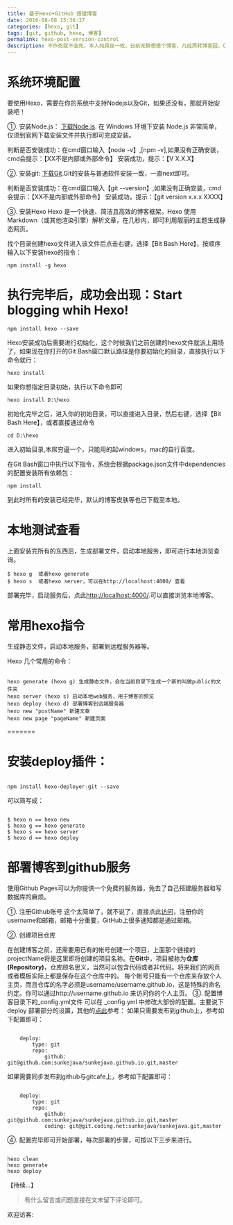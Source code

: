 ```yaml
---
title: 基于Hexo+GitHub 搭建博客
date: 2016-08-08 15:36:37
categories: [hexo, git]
tags: [git, github, hexo, 博客]
permalink: hexo-post-version-control
description: 不作死就不会死，本人纯屌丝一枚，日前无聊想搭个博客，几经周转博客园，CSDN等，始终感觉不如意；后来无意看见个hexo搭建自定义博客，就花了一两天学习了下，初次尝试，feel倍爽，特此记录下搭建过程。
---
```


<!--more-->
# 系统环境配置
要使用Hexo，需要在你的系统中支持Nodejs以及Git，如果还没有，那就开始安装吧！

①. 安装Node.js：
[下载Node.js](https://nodejs.org/en/).
在 Windows 环境下安装 Node.js 非常简单，仅须到官网下载安装文件并执行即可完成安装。

  判断是否安装成功：在cmd窗口输入【node -v】,[npm -v],如果没有正确安装，cmd会提示：【XX不是内部或外部命令】  安装成功，提示：【V X.X.X】


②. 安装git:
[下载Git](https://git-scm.com/download/).Git的安装与普通软件安装一致，一直next即可。

  判断是否安装成功：在cmd窗口输入【git --version】,如果没有正确安装，cmd会提示：【XX不是内部或外部命令】  安装成功，提示：【git version x.x.x XXXX】

③. 安装Hexo
Hexo 是一个快速、简洁且高效的博客框架。Hexo 使用 Markdown（或其他渲染引擎）解析文章，在几秒内，即可利用靓丽的主题生成静态网页。
	
找个目录创建hexo文件进入该文件后点击右键，选择【Bit Bash Here】，按顺序输入以下安装hexo的指令：


<pre><code>npm install -g hexo
</code></pre>
执行完毕后，成功会出现：**Start blogging whih Hexo!**
=======
<pre><code>npm install hexo --save
</code></pre>


Hexo安装成功后需要进行初始化，这个时候我们之前创建的hexo文件就派上用场了，如果现在你打开的Git Bash窗口默认路径是你要初始化的目录，直接执行以下命令就行：
<pre><code>hexo install
</code></pre>

如果你想指定目录初始，执行以下命令即可
<pre><code>hexo install D:\hexo
</code></pre>

初始化完毕之后，进入你的初始目录，可以直接进入目录，然后右键，选择【Bit Bash Here】，或者直接通过命令
<pre><code>cd D:\hexo
</code></pre>
进入初始目录,本屌穷逼一个，只能用的起windows，mac的自行百度。

在Git Bash窗口中执行以下指令，系统会根据package.json文件中dependencies的配置安装所有依赖包：
	
<pre><code>npm install
</code></pre>

到此时所有的安装已经完毕，默认的博客皮肤等也已下载至本地。

# 本地测试查看
上面安装完所有的东西后，生成部署文件，启动本地服务，即可进行本地浏览查询。

<pre><code>$ hexo g  或者hexo generate
$ hexo s  或者hexo server，可以在http://localhost:4000/ 查看
</code></pre>
 
部署完毕，启动服务后，点此[http://localhost:4000/](http://localhost:4000/).可以直接浏览本地博客。

# 常用hexo指令
生成静态文件，启动本地服务，部署到远程服务器等。

Hexo 几个常用的命令：
<pre><code>
hexo generate (hexo g) 生成静态文件，会在当前目录下生成一个新的叫做public的文件夹
hexo server (hexo s) 启动本地web服务，用于博客的预览
hexo deploy (hexo d) 部署博客到远端服务器
hexo new "postName" 新建文章
hexo new page "pageName" 新建页面
</code></pre>
=======

# 安装deploy插件：
<pre><code>
npm install hexo-deployer-git --save
</code></pre>
可以简写成：
<pre><code>
$ hexo n == hexo new
$ hexo g == hexo generate
$ hexo s == hexo server
$ hexo d == hexo deploy
</code></pre>

# 部署博客到github服务
使用Github Pages可以为你提供一个免费的服务器，免去了自己搭建服务器和写数据库的麻烦。

①. 注册Github账号
这个太简单了，就不说了，直接点此[访问](http://www.github.com/)，注册你的username和邮箱，邮箱十分重要，GitHub上很多通知都是通过邮箱。

②. 创建项目仓库

在创建博客之前，还需要用已有的帐号创建一个项目，上面那个链接的projectName将是这里即将创建的项目名称。在**Git**中，项目被称为**仓库(Repository)**，仓库顾名思义，当然可以包含代码或者非代码。将来我们的网页或者模板实际上都是保存在这个仓库中的。
每个帐号只能有一个仓库来存放个人主页，而且仓库的名字必须是username/username.github.io，这是特殊的命名约定。你可以通过http://username.github.io 来访问你的个人主页。
③. 配置博客目录下的_config.yml文件
  可以在 _config.yml 中修改大部份的配置。主要说下deploy	部署部分的设置，其他的[点此](https://hexo.io/zh-cn/docs/configuration.html#网站)参考：
  如果只需要发布到github上，参考如下配置即可：
<pre><code>
	deploy:
  		type: git
  		repo:
     		github: git@github.com:sunkejava/sunkejava.github.io.git,master
</code></pre>
  如果需要同步发布到github与gitcafe上，参考如下配置即可：
<pre><code>
	deploy:
  		type: git
  		repo:
     		github: git@github.com:sunkejava/sunkejava.github.io.git,master
			coding: git@git.coding.net:sunkejava/sunkejava.git,master
</code></pre>

④. 配置完毕即可开始部署，每次部署的步骤，可按以下三步来进行。
<pre><code>
hexo clean
hexo generate
hexo deploy
</code></pre>



【待续...】


> 有什么留言或问题直接在文末留下评论即可。

 欢迎访客:

<ul class="ds-recent-visitors" data-num-items="39" data-avatar-size="56"></ul>